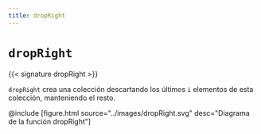 ```yaml
---
title: dropRight
---
```


# `dropRight`

{{< signature dropRight >}}

`dropRight` crea una colección descartando los últimos `i` elementos de esta colección, manteniendo el resto.

@include [figure.html source="../images/dropRight.svg" desc="Diagrama de la función dropRight"]

